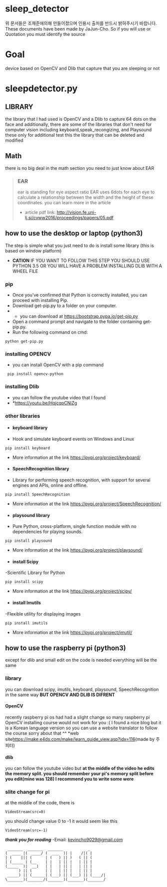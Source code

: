 sleep_detector
 ===============
 위 문서들은 조재준에의해 만들어졌으며 인용시 출처를 반드시 밝혀주시기 바랍니다. 
 These documents have been made by JaJun-Cho. So if you will use or Quotation you must identify the source
# Goal
device based on OpenCV and Dlib that capture that you are sleeping or not
# sleepdetector.py
## LIBRARY
the library that I had used is OpenCV and a Dlib to capture 64 dots on the face
and additionally, there are some of the libraries that don't need for computer vision 
including keyboard,speak_recongizing, and Playsound these only for additional test this the library that can be deleted and modified 
## Math
there is no big deal in the math section you need to just know about EAR
>### __EAR__
>ear is standing for eye aspect ratio 
>EAR uses 6dots for each eye to calculate a relationship between the width and the height of these coordinates.
>you can learn more in the article 
>* article pdf link: <http://vision.fe.uni-lj.si/cvww2016/proceedings/papers/05.pdf>

## how to use the desktop or laptop (python3)
The step is simple what you just need to do is install some library (this is based on window platform)
* __CATION__ IF YOU WANT TO FOLLOW THIS STEP YOU SHOULD USE PYTHON 3.5 OR YOU WILL HAVE A PROBLEM INSTALLING DLIB WITH A WHEEL FILE
### pip ###
- Once you’ve confirmed that Python is correctly installed, you can proceed with installing Pip.
- Download get-pip.py to a folder on your computer.
-  * you can download at <https://bootstrap.pypa.io/get-pip.py>
- Open a command prompt and navigate to the folder containing get-pip.py.
- Run the following command on cmd:
```b
python get-pip.py
```


### installing __OPENCV__
- you can install OpenCV with a pip command 
```b
 pip install opencv-python
 ```
### installing Dlib 
- you can follow the youtube video that I found 
- *<https://youtu.be/HqjcqpCNiZg>
### other libraries
- #### keyboard library
- Hook and simulate keyboard events on Windows and Linux
```b
pip install keyboard
```
* More information at the link <https://pypi.org/project/keyboard/>


- #### SpeechRecognition library
- Library for performing speech recognition, with support for several engines and APIs, online and offline.
```
pip install SpeechRecognition
```
* More information at the link <https://pypi.org/project/SpeechRecognition/>


- #### playsound library
- Pure Python, cross-platform, single function module with no dependencies for playing sounds.
```
pip install playsound
```
* More information at the link <https://pypi.org/project/playsound/>

- #### install Scipy
-Scientific Library for Python
```
pip install scipy
```
* More information at the link <https://pypi.org/project/scipy/>

- #### install Imutils
-Flexible utility for displaying images
```
pip install imutils
```
* More information at the link <https://pypi.org/project/imutil/>


## how to use the raspberry pi (python3)
except for dlib and small edit on the code is needed everything will be the same
### library
you can download scipy, imutils, keyboard, playsound, SpeechRecognition in the same way
__BUT OPENCV AND DLIB IS DIFRENT__
#### OpenCV
recently raspberry pi os had had a slight change so many raspberry pi OpenCV installing course 
would not work for you :(
I found a nice blog but it is a Korean language version so you can use a website translator to follow 
the course sorry about that ^^
*web site<https://make.e4ds.com/make/learn_guide_view.asp?idx=116>(made by 주피터)
#### dlib 
you can follow the youtube video but __at the middle of the video he edits the memory split. you should remember your pi's memory split before you edit(mine was 128) I recommend you to write some were__
### slite change for pi
at the middle of the code, there is 

```python3
VideoStream(src=0)
```
you should change value 0 to -1
it would seem like this

```python3
VideoStream(src=-1)
```

___thank you for reading___ 
-Email: <kevincho9029@gmail.com>
```
 _______  _______  _______           _      
(  ____ |(  ____/ (  ___  )| |    /|( |        
| (    ||| (      | (   ) || )   ( || (        
| (_____ | (__    | |   | || |   | || |        
(_____  )|  __)   | |   | || |   | || |        
      ) || (      | |   | || |   | || |        
 _____) || (______| (___) || (___) || (____/|
\_______)(_______/(_______)(_______)(_______/ 
```
